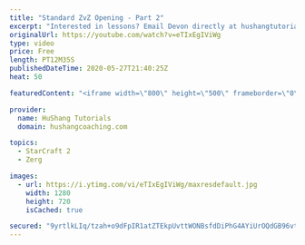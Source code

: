 ```yaml
---
title: "Standard ZvZ Opening - Part 2"
excerpt: "Interested in lessons? Email Devon directly at hushangtutorials@outlook.com ------------------------------------------------------------------------------------------------------- Want to support HuShang Tutorials directly? Patreon is a website where you can contribute a monthly donation that will help"
originalUrl: https://youtube.com/watch?v=eTIxEgIViWg
type: video
price: Free
length: PT12M35S
publishedDateTime: 2020-05-27T21:40:25Z
heat: 50

featuredContent: "<iframe width=\"800\" height=\"500\" frameborder=\"0\" src=\"https://www.youtube.com/embed/eTIxEgIViWg\" allow=\"accelerometer; autoplay; encrypted-media; gyroscope; picture-in-picture\" allowfullscreen></iframe>"

provider:
  name: HuShang Tutorials
  domain: hushangcoaching.com

topics:
  - StarCraft 2
  - Zerg

images:
  - url: https://i.ytimg.com/vi/eTIxEgIViWg/maxresdefault.jpg
    width: 1280
    height: 720
    isCached: true

secured: "9yrtlkLIq/tzah+o9dFpIR1atZTEkpUvttWONBsfdDiPhG4AYiUrOQdGB96vtNCZgrgI+HBt6m1cDuDyoF4CVpc+AZ+LlzRgLS92sdxlJ0ZcDYP3rmjYaQZ2Pw9E3RD+rpFIdfKQ4WJH9P0qvwku4Z5UI5FvyIk7pFygkZ5PEJxE2ZVC/xC6EAhvWr0Zuy1zHRpZsxThNFUmarlggrjMSJC0ihGvOa3ODiVNWBKybdCfwESLCIoe8feo8fwf93OKE+h7ecMVMIPwOggNwfwz4BibLnuYMUTakShmoRjFkaX5EoJik+R4uz/5pEEcXocpJnadCe4CU5AnBLWsAmT+rnY2PEMCSJj/wC5ZvQKW4f9danJ7heO859probwbn1RDxFB9cwphXbUNcfqsvuikFvxWyFaYvuSNuftHOTPKdkI=;DuxL/XrCvc7fpIdIqHFlSA=="
---
```


